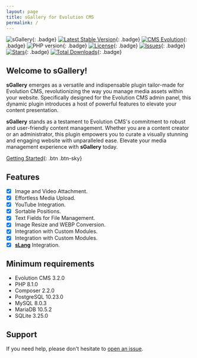```yaml
---
layout: page
title: sGallery for Evolution CMS
permalink: /
---
```


![sGallery](https://user-images.githubusercontent.com/12029039/169609394-08ea36d6-2393-4261-aff2-348f73a6103c.png){: .badge}
[![Latest Stable Version](https://img.shields.io/packagist/v/seiger/sgallery?label=version)](https://packagist.org/packages/seiger/sgallery){: .badge}
[![CMS Evolution](https://img.shields.io/badge/CMS-Evolution-brightgreen.svg)](https://github.com/evolution-cms/evolution){: .badge}
![PHP version](https://img.shields.io/packagist/php-v/seiger/sgallery){: .badge}
[![License](https://img.shields.io/packagist/l/seiger/sgallery)](https://packagist.org/packages/seiger/sgallery){: .badge}
[![Issues](https://img.shields.io/github/issues/Seiger/sgallery)](https://github.com/Seiger/sgallery/issues){: .badge}
[![Stars](https://img.shields.io/packagist/stars/Seiger/sgallery)](https://packagist.org/packages/seiger/sgallery){: .badge}
[![Total Downloads](https://img.shields.io/packagist/dt/seiger/sgallery)](https://packagist.org/packages/seiger/sgallery){: .badge}

## Welcome to sGallery!

**sGallery** emerges as a versatile and indispensable plugin tailor-made for Evolution CMS,
revolutionizing the way you manage media assets within your website. Specifically
designed for the Evolution CMS admin panel, this dynamic plugin introduces a host
of powerful features to elevate your content presentation.

**sGallery** stands as a testament to Evolution CMS's commitment to robust and user-friendly
content management. Whether you are a content creator or an administrator, this plugin
empowers you to curate a visually stunning and engaging website with unparalleled ease.
Elevate your media management experience with **sGallery** today.

[Getting Started]({{site.baseurl}}/getting-started/){: .btn .btn-sky}

## Features

- [x] Image and Video Attachment.
- [x] Effortless Media Upload.
- [x] YouTube Integration.
- [x] Sortable Positions.
- [x] Text Fields for File Management.
- [x] Image Resize and WEBP Conversion.
- [x] Integration with Custom Modules.
- [x] Integration with Custom Modules.
- [x] **[sLang](https://github.com/Seiger/sLang)** Integration.

## Minimum requirements

- Evolution CMS 3.2.0
- PHP 8.1.0
- Composer 2.2.0
- PostgreSQL 10.23.0
- MySQL 8.0.3
- MariaDB 10.5.2
- SQLite 3.25.0

## Support

If you need help, please don't hesitate to [open an issue]({{site.support}}).
